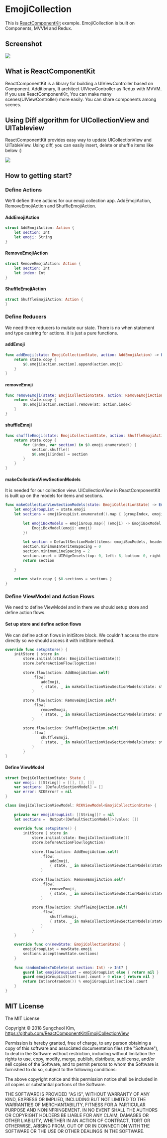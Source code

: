 # EmojiCollection

This is [ReactComponentKit](https://github.com/ReactComponentKit/ReactComponentKit) example. EmojiCollection is built on Components, MVVM and Redux.

## Screenshot

![](art/shot.png)

## What is ReactComponentKit

ReactComponentKit is a library for building a UIViewController based on Component. Additionary, It architect UIViewController as Redux with MVVM. If you use ReactComponentKit, You can make many scenes(UIViewController) more easily. You can share components among scenes. 

## Using Diff algorithm for UICollectionView and UITableview

ReactComponentKit provides easy way to update UICollectionView and UITableView. Using diff, you can easily insert, delete or shuffle items like below :)

![](art/video.gif)

## How to getting start?

### Define Actions

We'll defien three actions for our emoji collection app. AddEmojiAction, RemoveEmojiAction and ShuffleEmojiAction.

#### AddEmojiAction

```swift
struct AddEmojiAction: Action {
    let section: Int
    let emoji: String
}
```

#### RemoveEmojiAction

```swift
struct RemoveEmojiAction: Action {
    let section: Int
    let index: Int
}
```

#### ShuffleEmojiAction

```swift
struct ShuffleEmojiAction: Action {   
}
```

### Define Reducers

We need three reducers to mutate our state. There is no when statement and type castring for actions. it is just a pure functions.

#### addEmoji

```swift
func addEmoji(state: EmojiCollectionState, action: AddEmojiAction) -> EmojiCollectionState {
    return state.copy {
        $0.emoji[action.section].append(action.emoji)
    }
}
```

#### removeEmoji

```swift
func removeEmoji(state: EmojiCollectionState, action: RemoveEmojiAction) -> EmojiCollectionState {
    return state.copy {
        $0.emoji[action.section].remove(at: action.index)
    }
}
```

#### shuffleEmoji

```swift
func shuffleEmoji(state: EmojiCollectionState, action: ShuffleEmojiAction) -> EmojiCollectionState {
    return state.copy {
        for (index, var section) in $0.emoji.enumerated() {
            section.shuffle()
            $0.emoji[index] = section
        }
    }
}
```

#### makeCollectionViewSectionModels

It is needed for our collection view. UICollectionView in ReactComponentKit is built up on the models for items and sections.

```swift
func makeCollectionViewSectionModels(state: EmojiCollectionState) -> EmojiCollectionState {
    let emojiGroupList = state.emoji
    let sections = emojiGroupList.enumerated().map { (groupIndex, emojiGroup) -> DefaultSectionModel in
        
        let emojiBoxModels = emojiGroup.map({ (emoji) -> EmojiBoxModel in
            EmojiBoxModel(emoji: emoji)
        })
        
        let section = DefaultSectionModel(items: emojiBoxModels, header: EmojiSectionHeaderModel(title: "  Emoji Section \(groupIndex)"), footer: nil)
        section.minimumInteritemSpacing = 0
        section.minimumLineSpacing = 2
        section.inset = UIEdgeInsets(top: 0, left: 8, bottom: 0, right: 8)
        return section
        
    }
    
    return state.copy { $0.sections = sections }
}
```

### Define ViewModel and Action Flows

We need to define ViewModel and in there we should setup store and define action flows.

#### Set up store and define action flows

We can define action flows in initStore block. We couldn't access the store directly so we should access it with initStore method.

```swift
override func setupStore() {
    initStore { store in
        store.initial(state: EmojiCollectionState())
        store.beforeActionFlow(logAction)
        
        store.flow(action: AddEmojiAction.self)
            .flow(
                addEmoji,
                { state, _ in makeCollectionViewSectionModels(state: state) }
            )
        
        store.flow(action: RemoveEmojiAction.self)
            .flow(
                removeEmoji,
                { state, _ in makeCollectionViewSectionModels(state: state) }
            )
        
        store.flow(action: ShuffleEmojiAction.self)
            .flow(
                shuffleEmoji,
                { state, _ in makeCollectionViewSectionModels(state: state) }
            )
        }
}
```

#### Define ViewModel

```swift
struct EmojiCollectionState: State {
    var emoji: [[String]] = [[], [], []]
    var sections: [DefaultSectionModel] = []
    var error: RCKError? = nil
}

class EmojiCollectionViewModel: RCKViewModel<EmojiCollectionState> {
    
    private var emojiGroupList: [[String]]? = nil
    let sections =  Output<[DefaultSectionModel]>(value: [])
        
    override func setupStore() {
        initStore { store in
            store.initial(state: EmojiCollectionState())
            store.beforeActionFlow(logAction)
            
            store.flow(action: AddEmojiAction.self)
                .flow(
                    addEmoji,
                    { state, _ in makeCollectionViewSectionModels(state: state) }
                )
            
            store.flow(action: RemoveEmojiAction.self)
                .flow(
                    removeEmoji,
                    { state, _ in makeCollectionViewSectionModels(state: state) }
                )
            
            store.flow(action: ShuffleEmojiAction.self)
                .flow(
                    shuffleEmoji,
                    { state, _ in makeCollectionViewSectionModels(state: state) }
                )
            }
    }
    
    override func on(newState: EmojiCollectionState) {
        emojiGroupList = newState.emoji
        sections.accept(newState.sections)
    }
    
    func randomIndexToDelete(at section: Int) -> Int? {
        guard let emojiGroupList = emojiGroupList else { return nil }
        guard emojiGroupList[section].count > 0 else { return nil }
        return Int(arc4random()) % emojiGroupList[section].count
    }
}
```


## MIT License

The MIT License

Copyright © 2018 Sungcheol Kim, https://github.com/ReactComponentKit/EmojiCollectionView

Permission is hereby granted, free of charge, to any person obtaining a copy
of this software and associated documentation files (the "Software"), to deal
in the Software without restriction, including without limitation the rights
to use, copy, modify, merge, publish, distribute, sublicense, and/or sell
copies of the Software, and to permit persons to whom the Software is
furnished to do so, subject to the following conditions:

The above copyright notice and this permission notice shall be included in
all copies or substantial portions of the Software.

THE SOFTWARE IS PROVIDED "AS IS", WITHOUT WARRANTY OF ANY KIND, EXPRESS OR
IMPLIED, INCLUDING BUT NOT LIMITED TO THE WARRANTIES OF MERCHANTABILITY,
FITNESS FOR A PARTICULAR PURPOSE AND NONINFRINGEMENT. IN NO EVENT SHALL THE
AUTHORS OR COPYRIGHT HOLDERS BE LIABLE FOR ANY CLAIM, DAMAGES OR OTHER
LIABILITY, WHETHER IN AN ACTION OF CONTRACT, TORT OR OTHERWISE, ARISING FROM,
OUT OF OR IN CONNECTION WITH THE SOFTWARE OR THE USE OR OTHER DEALINGS IN
THE SOFTWARE.
